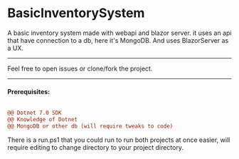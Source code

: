 # BasicInventorySystem

A basic inventory system made with webapi and blazor server.
it uses an api that have connection to a db, here it's MongoDB.
And uses BlazorServer as a UX.

---

Feel free to open issues or clone/fork the project.

---

#### Prerequisites:

```diff

@@ Dotnet 7.0 SDK
@@ Knowledge of Dotnet
@@ MongoDB or other db (will require tweaks to code)

```
  
There is a run.ps1 that you could run to run both projects at once easier, will require editing to change directory to your project directory.
